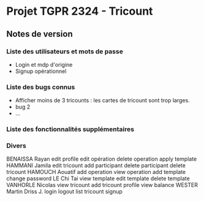 # Projet TGPR 2324 - Tricount

## Notes de version

### Liste des utilisateurs et mots de passe

  * Login et mdp d'origine 
  * Signup opérationnel

### Liste des bugs connus

  * Afficher moins de 3 tricounts : les cartes de tricount sont trop larges.
  * bug 2
  * ...

### Liste des fonctionnalités supplémentaires

### Divers

BENAISSA Rayan
        edit profile
        edit opération
        delete operation
        apply template
HAMMANI Jamila
        edit tricount
        add participant
        delete participant
        delete tricount
HAMOUCH Aouatif
        add operation
        view operation
        add template
        change password
LE Chi Tai
        view template
        edit template
        delete template
VANHORLE Nicolas
        view tricount
        add tricount
        profile
        view balance
WESTER Martin Driss J.
        login
        logout
        list tricount
        signup


